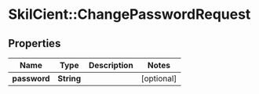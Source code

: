 # SkilCient::ChangePasswordRequest

## Properties
Name | Type | Description | Notes
------------ | ------------- | ------------- | -------------
**password** | **String** |  | [optional] 


